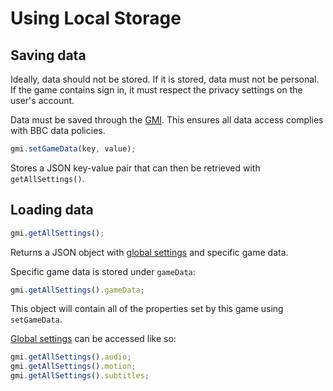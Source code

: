 # Using Local Storage

## Saving data

Ideally, data should not be stored. If it is stored, data must not be personal. If the game contains sign in, it must respect the privacy settings on the user's account.

Data must be saved through the [GMI](gmi.md). This ensures all data access complies with BBC data policies.

```javascript
gmi.setGameData(key, value);
```

Stores a JSON key-value pair that can then be retrieved with `getAllSettings()`.

## Loading data

```javascript
gmi.getAllSettings();
```

Returns a JSON object with [global settings](settings.md#global-settings) and specific game data.

Specific game data is stored under `gameData`:

```javascript
gmi.getAllSettings().gameData;
```

This object will contain all of the properties set by this game using `setGameData`.

[Global settings](settings.md#global-settings) can be accessed like so:

```javascript
gmi.getAllSettings().audio;
gmi.getAllSettings().motion;
gmi.getAllSettings().subtitles;

```